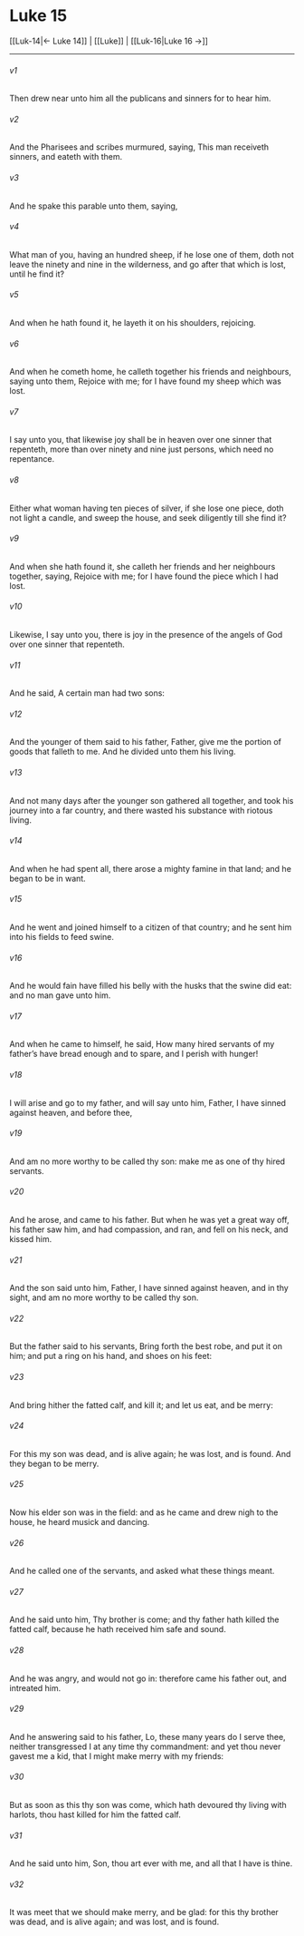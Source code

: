 # Luke 15

[[Luk-14|← Luke 14]] | [[Luke]] | [[Luk-16|Luke 16 →]]
***

###### v1
Then drew near unto him all the publicans and sinners for to hear him.
###### v2
And the Pharisees and scribes murmured, saying, This man receiveth sinners, and eateth with them.
###### v3
And he spake this parable unto them, saying,
###### v4
What man of you, having an hundred sheep, if he lose one of them, doth not leave the ninety and nine in the wilderness, and go after that which is lost, until he find it?
###### v5
And when he hath found it, he layeth it on his shoulders, rejoicing.
###### v6
And when he cometh home, he calleth together his friends and neighbours, saying unto them, Rejoice with me; for I have found my sheep which was lost.
###### v7
I say unto you, that likewise joy shall be in heaven over one sinner that repenteth, more than over ninety and nine just persons, which need no repentance.
###### v8
Either what woman having ten pieces of silver, if she lose one piece, doth not light a candle, and sweep the house, and seek diligently till she find it?
###### v9
And when she hath found it, she calleth her friends and her neighbours together, saying, Rejoice with me; for I have found the piece which I had lost.
###### v10
Likewise, I say unto you, there is joy in the presence of the angels of God over one sinner that repenteth.
###### v11
And he said, A certain man had two sons:
###### v12
And the younger of them said to his father, Father, give me the portion of goods that falleth to me. And he divided unto them his living.
###### v13
And not many days after the younger son gathered all together, and took his journey into a far country, and there wasted his substance with riotous living.
###### v14
And when he had spent all, there arose a mighty famine in that land; and he began to be in want.
###### v15
And he went and joined himself to a citizen of that country; and he sent him into his fields to feed swine.
###### v16
And he would fain have filled his belly with the husks that the swine did eat: and no man gave unto him.
###### v17
And when he came to himself, he said, How many hired servants of my father’s have bread enough and to spare, and I perish with hunger!
###### v18
I will arise and go to my father, and will say unto him, Father, I have sinned against heaven, and before thee,
###### v19
And am no more worthy to be called thy son: make me as one of thy hired servants.
###### v20
And he arose, and came to his father. But when he was yet a great way off, his father saw him, and had compassion, and ran, and fell on his neck, and kissed him.
###### v21
And the son said unto him, Father, I have sinned against heaven, and in thy sight, and am no more worthy to be called thy son.
###### v22
But the father said to his servants, Bring forth the best robe, and put it on him; and put a ring on his hand, and shoes on his feet:
###### v23
And bring hither the fatted calf, and kill it; and let us eat, and be merry:
###### v24
For this my son was dead, and is alive again; he was lost, and is found. And they began to be merry.
###### v25
Now his elder son was in the field: and as he came and drew nigh to the house, he heard musick and dancing.
###### v26
And he called one of the servants, and asked what these things meant.
###### v27
And he said unto him, Thy brother is come; and thy father hath killed the fatted calf, because he hath received him safe and sound.
###### v28
And he was angry, and would not go in: therefore came his father out, and intreated him.
###### v29
And he answering said to his father, Lo, these many years do I serve thee, neither transgressed I at any time thy commandment: and yet thou never gavest me a kid, that I might make merry with my friends:
###### v30
But as soon as this thy son was come, which hath devoured thy living with harlots, thou hast killed for him the fatted calf.
###### v31
And he said unto him, Son, thou art ever with me, and all that I have is thine.
###### v32
It was meet that we should make merry, and be glad: for this thy brother was dead, and is alive again; and was lost, and is found. 
